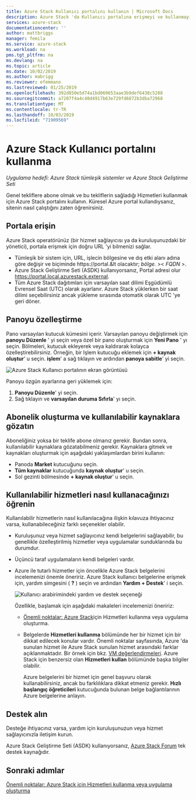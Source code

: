 ```yaml
---
title: Azure Stack Kullanıcı portalını kullanın | Microsoft Docs
description: Azure Stack 'da Kullanıcı portalına erişmeyi ve kullanmayı öğrenin.
services: azure-stack
documentationcenter: ''
author: mattbriggs
manager: femila
ms.service: azure-stack
ms.workload: na
pms.tgt_pltfrm: na
ms.devlang: na
ms.topic: article
ms.date: 10/02/2019
ms.author: mabrigg
ms.reviewer: efemmano
ms.lastreviewed: 01/25/2019
ms.openlocfilehash: 392d850e5d74a1bd069653aae3b9def6438c5288
ms.sourcegitcommit: a7207f4a4c40d4917b63e729fd6872b3dba72968
ms.translationtype: MT
ms.contentlocale: tr-TR
ms.lasthandoff: 10/03/2019
ms.locfileid: "71909569"
---
```

# <a name="use-the-azure-stack-user-portal"></a>Azure Stack Kullanıcı portalını kullanma

*Uygulama hedefi: Azure Stack tümleşik sistemler ve Azure Stack Geliştirme Seti*

Genel tekliflere abone olmak ve bu tekliflerin sağladığı Hizmetleri kullanmak için Azure Stack portalını kullanın. Küresel Azure portal kullandıysanız, sitenin nasıl çalıştığını zaten öğrenirsiniz.

## <a name="access-the-portal"></a>Portala erişin

Azure Stack operatörünüz (bir hizmet sağlayıcısı ya da kuruluşunuzdaki bir yönetici), portala erişmek için doğru URL 'yi bilmenizi sağlar.

- Tümleşik bir sistem için, URL, işlecin bölgesine ve dış etki alanı adına göre değişir ve biçiminde https://portal.&lt olacaktır; *bölge.* &gt;&lt; *FQDN* &gt;.
- Azure Stack Geliştirme Seti (ASDK) kullanıyorsanız, Portal adresi olur https://portal.local.azurestack.external.
- Tüm Azure Stack dağıtımları için varsayılan saat dilimi Eşgüdümlü Evrensel Saat (UTC) olarak ayarlanır. Azure Stack yüklerken bir saat dilimi seçebilirsiniz ancak yükleme sırasında otomatik olarak UTC 'ye geri döner.

## <a name="customize-the-dashboard"></a>Panoyu özelleştirme

Pano varsayılan kutucuk kümesini içerir. Varsayılan panoyu değiştirmek için **panoyu Düzenle** ' yi seçin veya özel bir pano oluşturmak için **Yeni Pano** ' yı seçin. Bölmeleri, kutucuk ekleyerek veya kaldırarak kolayca özelleştirebilirsiniz. Örneğin, bir Işlem kutucuğu eklemek için **+ kaynak oluştur**' u seçin. **işlem**' a sağ tıklayın ve ardından **panoya sabitle**' yi seçin.

![Azure Stack Kullanıcı portalının ekran görüntüsü](media/azure-stack-use-portal/userportal.png)

Panoyu özgün ayarlarına geri yüklemek için:
1.  **Panoyu Düzenle**' yi seçin. 
2.  Sağ tıklayın ve **varsayılan duruma Sıfırla**' yı seçin.

## <a name="create-subscription-and-browse-available-resources"></a>Abonelik oluşturma ve kullanılabilir kaynaklara gözatın

Aboneliğiniz yoksa bir teklife abone olmanız gerekir. Bundan sonra, kullanılabilir kaynaklara gözatabilmeniz gerekir. Kaynaklara gitmek ve kaynakları oluşturmak için aşağıdaki yaklaşımlardan birini kullanın:

- Panoda **Market** kutucuğunu seçin.
- **Tüm kaynaklar** kutucuğunda **kaynak oluştur**' u seçin.
- Sol gezinti bölmesinde **+ kaynak oluştur**' u seçin.

## <a name="learn-how-to-use-available-services"></a>Kullanılabilir hizmetleri nasıl kullanacağınızı öğrenin

Kullanılabilir hizmetlerin nasıl kullanılacağına ilişkin kılavuza ihtiyacınız varsa, kullanabileceğiniz farklı seçenekler olabilir.

- Kuruluşunuz veya hizmet sağlayıcınız kendi belgelerini sağlayabilir, bu genellikle özelleştirilmiş hizmetler veya uygulamalar sunduklarında bu durumdur.
- Üçüncü taraf uygulamaların kendi belgeleri vardır.
- Azure ile tutarlı hizmetler için öncelikle Azure Stack belgelerini incelemenizi önemle öneririz. Azure Stack kullanıcı belgelerine erişmek için, yardım simgesini ( **?** ) seçin ve ardından **Yardım + Destek**' i seçin.

    ![Kullanıcı arabirimindeki yardım ve destek seçeneği](media/azure-stack-use-portal/HelpAndSupport.png)

    Özellikle, başlamak için aşağıdaki makaleleri incelemenizi öneririz:

    - [Önemli noktalar: Azure Stack](azure-stack-considerations.md)için Hizmetleri kullanma veya uygulama oluşturma.
    - Belgelerde **Hizmetleri kullanma** bölümünde her bir hizmet için bir dikkat edilecek konular vardır. Önemli noktalar sayfasında, Azure 'da sunulan hizmet ile Azure Stack sunulan hizmet arasındaki farklar açıklanmaktadır. Bir örnek için bkz. [VM değerlendirmeleri](azure-stack-vm-considerations.md). Azure Stack için benzersiz olan **Hizmetleri kullan** bölümünde başka bilgiler olabilir.

      Azure belgelerini bir hizmet için genel başvuru olarak kullanabilirsiniz, ancak bu farklılıklara dikkat etmeniz gerekir. **Hızlı başlangıç öğreticileri** kutucuğunda bulunan belge bağlantılarının Azure belgelerine anlayın.

## <a name="get-support"></a>Destek alın

Desteğe ihtiyacınız varsa, yardım için kuruluşunuzun veya hizmet sağlayıcınızla iletişim kurun.

Azure Stack Geliştirme Seti (ASDK) kullanıyorsanız, [Azure Stack Forum](https://social.msdn.microsoft.com/Forums/azure/home?forum=azurestack) tek destek kaynağıdır.

## <a name="next-steps"></a>Sonraki adımlar

[Önemli noktalar: Azure Stack için Hizmetleri kullanma veya uygulama oluşturma](azure-stack-considerations.md)
